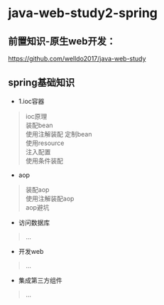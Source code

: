 # java-web-study2-spring
## 前置知识-原生web开发：    
https://github.com/welldo2017/java-web-study

## spring基础知识
* 1.ioc容器
>ioc原理  
装配bean  
使用注解装配
定制bean  
使用resource  
注入配置  
使用条件装配

* aop
>装配aop  
使用注解装配aop  
aop避坑

* 访问数据库
>...
* 开发web
>...
* 集成第三方组件
>...
